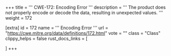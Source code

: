 +++
title = '''
CWE-172: Encoding Error
'''
description	= '''
The product does not properly encode or decode the data, resulting in unexpected values.
'''
weight = 172

[extra]
id = 172
name = '''
Encoding Error
'''
url = "https://cwe.mitre.org/data/definitions/172.html"
vote = ""
class = "Class"
clippy_helps = false
rust_docs_links = [
	
]
+++

